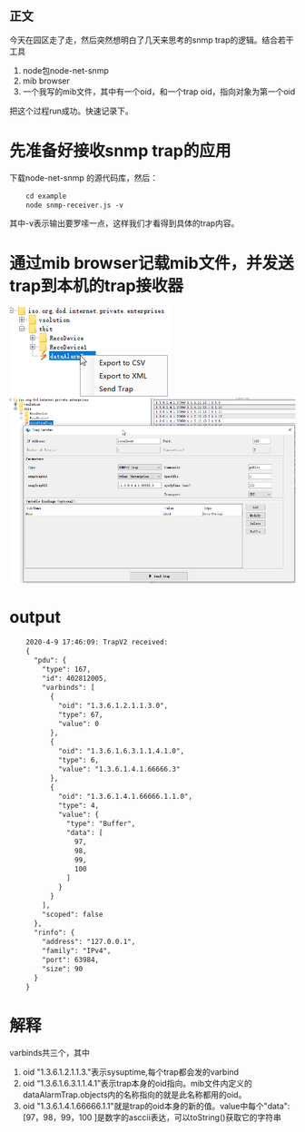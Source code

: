 
## 正文

今天在园区走了走，然后突然想明白了几天来思考的snmp trap的逻辑。结合若干工具

1. node包node-net-snmp
2. mib browser 
3. 一个我写的mib文件，其中有一个oid，和一个trap oid，指向对象为第一个oid

把这个过程run成功。快速记录下。


# 先准备好接收snmp trap的应用

下载node-net-snmp 的源代码库，然后：

        cd example    
        node snmp-receiver.js -v

其中-v表示输出要罗嗦一点，这样我们才看得到具体的trap内容。

# 通过mib browser记载mib文件，并发送trap到本机的trap接收器

![](a.png)
![](b.png)

# output 
        
        2020-4-9 17:46:09: TrapV2 received:
        {
          "pdu": {
            "type": 167,
            "id": 402812005,
            "varbinds": [
              {
                "oid": "1.3.6.1.2.1.1.3.0",
                "type": 67,
                "value": 0
              },
              {
                "oid": "1.3.6.1.6.3.1.1.4.1.0",
                "type": 6,
                "value": "1.3.6.1.4.1.66666.3"
              },
              {
                "oid": "1.3.6.1.4.1.66666.1.1.0",
                "type": 4,
                "value": {
                  "type": "Buffer",
                  "data": [
                    97,
                    98,
                    99,
                    100
                  ]
                }
              }
            ],
            "scoped": false
          },
          "rinfo": {
            "address": "127.0.0.1",
            "family": "IPv4",
            "port": 63984,
            "size": 90
          }
        }
        
# 解释

varbinds共三个，其中
1. oid "1.3.6.1.2.1.1.3."表示sysuptime,每个trap都会发的varbind
2. oid “1.3.6.1.6.3.1.1.4.1”表示trap本身的oid指向。mib文件内定义的dataAlarmTrap.objects内的名称指向的就是此名称都用的oid。
3. oid "1.3.6.1.4.1.66666.1.1"就是trap的oid本身的新的值。value中每个"data": [97，98，99，100 ]是数字的asccii表达，可以toString()获取它的字符串

